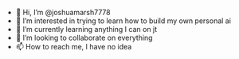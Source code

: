 - 👋 Hi, I’m @joshuamarsh7778
- 👀 I’m interested in trying to learn how to build my own personal ai
- 🌱 I’m currently learning anything I can on jt
- 💞️ I’m looking to collaborate on everything 
- 📫 How to reach me, I have no idea

<!---
joshuamarsh7778/joshuamarsh7778 is a ✨ special ✨ repository because its `README.md` (this file) appears on your GitHub profile.
You can click the Preview link to take a look at your changes.
--->
